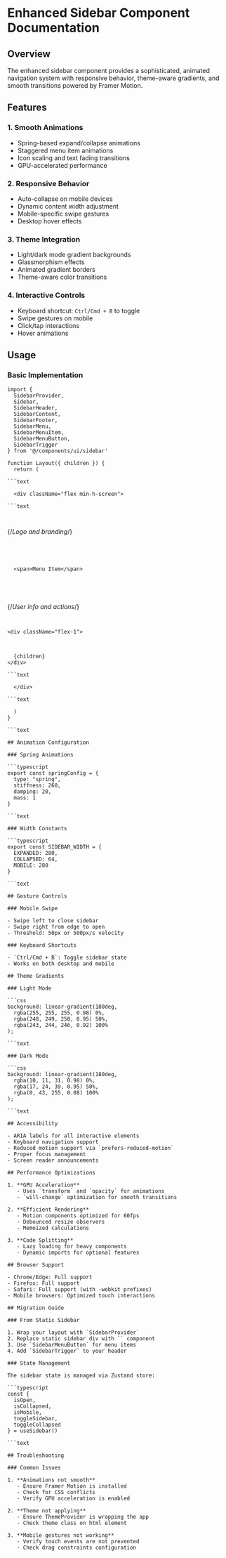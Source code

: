 # Enhanced Sidebar Component Documentation

## Overview

The enhanced sidebar component provides a sophisticated, animated navigation system with responsive behavior,
theme-aware gradients, and smooth transitions powered by Framer Motion.

## Features

### 1. **Smooth Animations**

- Spring-based expand/collapse animations
- Staggered menu item animations
- Icon scaling and text fading transitions
- GPU-accelerated performance

### 2. **Responsive Behavior**

- Auto-collapse on mobile devices
- Dynamic content width adjustment
- Mobile-specific swipe gestures
- Desktop hover effects

### 3. **Theme Integration**

- Light/dark mode gradient backgrounds
- Glassmorphism effects
- Animated gradient borders
- Theme-aware color transitions

### 4. **Interactive Controls**

- Keyboard shortcut: `Ctrl/Cmd + B` to toggle
- Swipe gestures on mobile
- Click/tap interactions
- Hover animations

## Usage

### Basic Implementation

```tsx
import { 
  SidebarProvider, 
  Sidebar, 
  SidebarHeader, 
  SidebarContent, 
  SidebarFooter,
  SidebarMenu,
  SidebarMenuItem,
  SidebarMenuButton,
  SidebarTrigger 
} from '@/components/ui/sidebar'

function Layout({ children }) {
  return (

```text

  <div className="flex min-h-screen">

```text

  
```

{/_Logo and branding_/}

```text
  
  
  
```

```text
  <span>Menu Item</span>
```
    
  
```text
  
  
  
```

{/_User info and actions_/}

```text
  

<div className="flex-1">
  
```

```text
  
  {children}
</div>

```text

  </div>

```text

  )
}

```text

## Animation Configuration

### Spring Animations

```typescript
export const springConfig = {
  type: "spring",
  stiffness: 260,
  damping: 20,
  mass: 1
}

```text

### Width Constants

```typescript
export const SIDEBAR_WIDTH = {
  EXPANDED: 280,
  COLLAPSED: 64,
  MOBILE: 280
}

```text

## Gesture Controls

### Mobile Swipe

- Swipe left to close sidebar
- Swipe right from edge to open
- Threshold: 50px or 500px/s velocity

### Keyboard Shortcuts

- `Ctrl/Cmd + B`: Toggle sidebar state
- Works on both desktop and mobile

## Theme Gradients

### Light Mode

```css
background: linear-gradient(180deg, 
  rgba(255, 255, 255, 0.98) 0%, 
  rgba(248, 249, 250, 0.95) 50%,
  rgba(243, 244, 246, 0.92) 100%
);

```text

### Dark Mode

```css
background: linear-gradient(180deg, 
  rgba(10, 11, 31, 0.98) 0%, 
  rgba(17, 24, 39, 0.95) 50%,
  rgba(0, 43, 255, 0.08) 100%
);

```text

## Accessibility

- ARIA labels for all interactive elements
- Keyboard navigation support
- Reduced motion support via `prefers-reduced-motion`
- Proper focus management
- Screen reader announcements

## Performance Optimizations

1. **GPU Acceleration**
   - Uses `transform` and `opacity` for animations
   - `will-change` optimization for smooth transitions

2. **Efficient Rendering**
   - Motion components optimized for 60fps
   - Debounced resize observers
   - Memoized calculations

3. **Code Splitting**
   - Lazy loading for heavy components
   - Dynamic imports for optional features

## Browser Support

- Chrome/Edge: Full support
- Firefox: Full support
- Safari: Full support (with -webkit prefixes)
- Mobile browsers: Optimized touch interactions

## Migration Guide

### From Static Sidebar

1. Wrap your layout with `SidebarProvider`
2. Replace static sidebar div with `` component
3. Use `SidebarMenuButton` for menu items
4. Add `SidebarTrigger` to your header

### State Management

The sidebar state is managed via Zustand store:

```typescript
const { 
  isOpen, 
  isCollapsed, 
  isMobile,
  toggleSidebar,
  toggleCollapsed 
} = useSidebar()

```text

## Troubleshooting

### Common Issues

1. **Animations not smooth**
   - Ensure Framer Motion is installed
   - Check for CSS conflicts
   - Verify GPU acceleration is enabled

2. **Theme not applying**
   - Ensure ThemeProvider is wrapping the app
   - Check theme class on html element

3. **Mobile gestures not working**
   - Verify touch events are not prevented
   - Check drag constraints configuration
